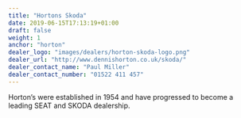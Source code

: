```yaml
---
title: "Hortons Skoda"
date: 2019-06-15T17:13:19+01:00
draft: false
weight: 1
anchor: "horton"
dealer_logo: "images/dealers/horton-skoda-logo.png"
dealer_url: "http://www.dennishorton.co.uk/skoda/"
dealer_contact_name: "Paul Miller"
dealer_contact_number: "01522 411 457"
---
```


Horton’s were established in 1954 and have progressed to become a leading SEAT and SKODA dealership.
